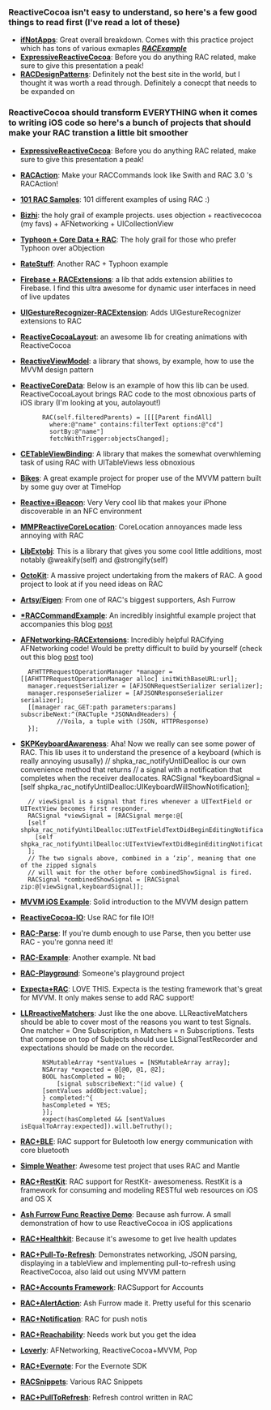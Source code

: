 ### ReactiveCocoa isn't easy to understand, so here's a few good things to read first (I've read a lot of these)
- **[ifNotApps](http://ifnotapps.com/2013/08/10/reactivecocoa-from-the-ground-floor-part2/)**: Great overall breakdown. Comes with this practice project which has tons of various exmaples **_[RACExample](https://github.com/tLewisII/RACExample)_**
- **[ExpressiveReactiveCocoa](https://github.com/kastiglione/ExpressiveReactiveCocoa)**: Before you do anything RAC related, make sure to give this presentation a peak!
- **[RACDesignPatterns](http://rcdp.io)**: Definitely not the best site in the world, but I thought it was worth a read through. Definitely a conecpt that needs to be expanded on

 
### ReactiveCocoa should transform EVERYTHING when it comes to writing iOS code so here's a bunch of projects that should make your RAC transtion a little bit smoother

- **[ExpressiveReactiveCocoa](https://github.com/kastiglione/ExpressiveReactiveCocoa)**: Before you do anything RAC related, make sure to give this presentation a peak!
- **[RACAction](https://github.com/Automatic/RACAction)**: Make your RACCommands look like Swith and RAC 3.0 's RACAction!
- **[101 RAC Samples](https://github.com/dogwith1eye/101RACSamples)**: 101 different examples of using RAC :)
- **[Bizhi](https://github.com/lzyy/bizhi)**: the holy grail of example projects. uses objection + reactivecocoa (my favs) + AFNetworking + UICollectionView
- **[Typhoon + Core Data + RAC](https://github.com/appsquickly/Typhoon-CoreData-RAC-Example)**: The holy grail for those who prefer Typhoon over aObjection
- **[RateStuff](https://github.com/danbennett/RateStuff)**: Another RAC + Typhoon example
- **[Firebase + RACExtensions](https://github.com/joenoon/Firebase-RACExtensions)**: a lib that adds extension abilities to Firebase. I find this ultra awesome for dynamic user interfaces in need of live updates
- **[UIGestureRecognizer-RACExtension](https://github.com/kaiinui/UIGestureRecognizer-RACExtension)**: Adds UIGestureRecognizer extensions to RAC
- **[ReactiveCocoaLayout](https://github.com/ReactiveCocoa/ReactiveCocoaLayout)**: an awesome lib for creating animations with ReactiveCocoa
- **[ReactiveViewModel](https://github.com/ReactiveCocoa/ReactiveViewModel)**: a library that shows, by example, how to use the MVVM design pattern
- **[ReactiveCoreData](https://github.com/apparentsoft/ReactiveCoreData)**: Below is an example of how this lib can be used. ReactiveCocoaLayout brings RAC code to the most obnoxious parts of iOS ibrary (I'm looking at you, autolayout!)

            RAC(self.filteredParents) = [[[[Parent findAll]
              where:@"name" contains:filterText options:@"cd"]
              sortBy:@"name"]
              fetchWithTrigger:objectsChanged];

- **[CETableViewBinding](https://github.com/ColinEberhardt/CETableViewBinding)**: A library that makes the somewhat overwhleming task of using RAC with UITableViews less obnoxious
- **[Bikes](https://github.com/edc1591/Bikes)**: A great example project for proper use of the MVVM pattern built by some guy over at TimeHop
- **[Reactive+iBeacon](https://github.com/eliperkins/ReactiveBeacon)**: Very Very cool lib that makes your iPhone discoverable in an NFC environment
- **[MMPReactiveCoreLocation](MMPReactiveCoreLocation)**: CoreLocation annoyances made less annoying with RAC
- **[LibExtobj](https://github.com/jspahrsummers/libextobjc)**: This is a library that gives you some cool little additions, most notably @weakify(self) and @strongify(self)
- **[OctoKit](https://github.com/octokit/octokit.objc)**: A massive project undertaking from the makers of RAC. A good project to look at if you need ideas on RAC
- **[Artsy/Eigen](https://github.com/artsy/eigen)**: From one of RAC's biggest supporters, Ash Furrow
- **[*RACCommandExample](https://github.com/olegam/RACCommandExample)**: An incredibly insightful example project that accompanies this blog [post](http://codeblog.shape.dk/blog/2013/12/05/reactivecocoa-essentials-understanding-and-using-raccommand/) 
- **[AFNetworking-RACExtensions](https://github.com/CodaFi/AFNetworking-RACExtensions)**: Incredibly helpful RACifying AFNetworking code! Would be pretty difficult to build by yourself (check out this blog [post](http://codeblog.shape.dk/blog/2013/11/16/wrapping-afnetworking-with-reactivecocoa/) too)

		AFHTTPRequestOperationManager *manager = [[AFHTTPRequestOperationManager alloc] initWithBaseURL:url];
		manager.requestSerializer = [AFJSONRequestSerializer serializer];
		manager.responseSerializer = [AFJSONResponseSerializer serializer];
		[[manager rac_GET:path parameters:params] subscribeNext:^(RACTuple *JSONAndHeaders) {
    			//Voila, a tuple with (JSON, HTTPResponse)
		}];
		
- **[SKPKeyboardAwareness](https://github.com/shapehq/SHPKeyboardAwareness)**: Aha! Now we really can see some power of RAC. This lib uses it to understand the presence of a keyboard (which is really annoying ususally)
		// shpka_rac_notifyUntilDealloc is our own convenience method that returns
		// a signal with a notification that completes when the receiver deallocates.
		RACSignal *keyboardSignal = [self shpka_rac_notifyUntilDealloc:UIKeyboardWillShowNotification];

		// viewSignal is a signal that fires whenever a UITextField or UITextView becomes first responder.
		RACSignal *viewSignal = [RACSignal merge:@[
  		[self shpka_rac_notifyUntilDealloc:UITextFieldTextDidBeginEditingNotification],
		  [self shpka_rac_notifyUntilDealloc:UITextViewTextDidBeginEditingNotification]]
		];
		// The two signals above, combined in a ‘zip’, meaning that one of the zipped signals
		// will wait for the other before combinedShowSignal is fired.
		RACSignal *combinedShowSignal = [RACSignal zip:@[viewSignal,keyboardSignal]];

- **[MVVM iOS Example](https://github.com/Machx/MVVM-IOS-Example)**: Solid introduction to the MVVM design pattern
- **[ReactiveCocoa-IO](https://github.com/ReactiveCocoa/ReactiveCocoaIO)**: Use RAC for file IO!!
- **[RAC-Parse](https://github.com/kastiglione/Parse-RACExtensions)**: If you're dumb enough to use Parse, then you better use RAC - you're gonna need it!
- **[RAC-Example](https://github.com/tLewisII/RACExample)**: Another example. Nt bad
- **[RAC-Playground](https://github.com/Machx/Reactive-Cocoa-Playground)**: Someone's playground project
- **[Expecta+RAC](https://github.com/kylef/Expecta-ReactiveCocoa)**: LOVE THIS. Expecta is the testing framework that's great for MVVM. It only makes sense to add RAC support!
- **[LLRreactiveMatchers](https://github.com/lawrencelomax/LLReactiveMatchers)**: Just like the one above. LLReactiveMatchers should be able to cover most of the reasons you want to test Signals. One matcher = One Subscription, n Matchers = n Subscriptions. Tests that compose on top of Subjects should use LLSignalTestRecorder and expectations should be made on the recorder.

    		NSMutableArray *sentValues = [NSMutableArray array];
    		NSArray *expected = @[@0, @1, @2];
    		BOOL hasCompleted = NO;
    	        [signal subscribeNext:^(id value) {
		    [sentValues addObject:value];
    		} completed:^{
		    hasCompleted = YES;
    		}];
    		expect(hasCompleted && [sentValues isEqualToArray:expected]).will.beTruthy();
    		
- **[RAC+BLE](https://github.com/indragiek/ReactiveBLE)**: RAC support for Buletooth low energy communication with core bluetooth
- **[Simple Weather](https://github.com/TCLee/ReactiveWeather)**: Awesome test project that uses RAC and Mantle
- **[RAC+RestKit](https://github.com/stefanomondino/SMReactiveRestKit)**: RAC support for RestKit- awesomeness. RestKit is a framework for consuming and modeling RESTful web resources on iOS and OS X
- **[Ash Furrow Func Reactive Demo](https://github.com/ashfurrow/FunctionalReactiveDemo)**: Because ash furrow. A small demonstration of how to use ReactiveCocoa in iOS applications
- **[RAC+Healthkit](https://github.com/kerryknight/ReactiveHealthKit)**: Because it's awesome to get live health updates
- **[RAC+Pull-To-Refresh](https://github.com/iandundas/SimpleReactiveTableViewExample)**: Demonstrates networking, JSON parsing, displaying in a tableView and implementing pull-to-refresh using ReactiveCocoa, also laid out using MVVM pattern
- **[RAC+Accounts Framework](https://github.com/ikesyo/ReactiveAccountStore)**: RACSupport for Accounts
- **[RAC+AlertAction](https://github.com/ashfurrow/RACAlertAction)**: Ash Furrow made it. Pretty useful for this scenario
- **[RAC+Notification](https://github.com/mpurbo/MMPReactiveNotification)**: RAC for push notis
- **[RAC+Reachability](https://github.com/kaiinui/Reachability-RACExtensions)**: Needs work but you get the idea
- **[Loverly](https://github.com/moyunmo/Loverly)**: AFNetworking, ReactiveCocoa+MVVM, Pop
- **[RAC+Evernote](https://github.com/rizumita/Reactive-Evernote-SDK-iOS)**: For the Evernote SDK
- **[RACSnippets](https://github.com/lzyy/RAC-Snippets)**: Various RAC Snippets
- **[RAC+PullToRefresh](https://github.com/WilliamZang/ZCWRACPullRefresh)**: Refresh control written in RAC
